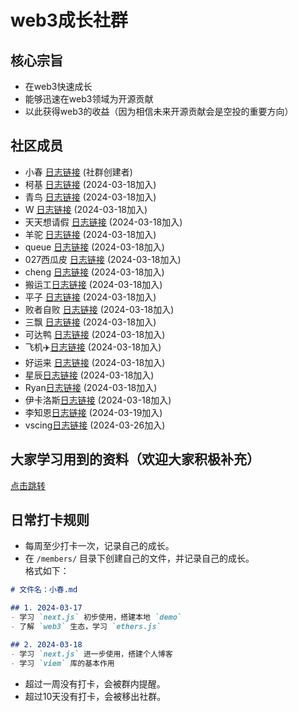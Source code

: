 # web3成长社群

## 核心宗旨

- 在web3快速成长
- 能够迅速在web3领域为开源贡献
- 以此获得web3的收益（因为相信未来开源贡献会是空投的重要方向）

## 社区成员

- 小春 [日志链接](./members/zhangshichun.md) (社群创建者)
- 柯基 [日志链接](./members/xuchuguo.md) (2024-03-18加入)
- 青鸟 [日志链接](./members/midsummer-j.md) (2024-03-18加入)
- W [日志链接](./members/Wykzz.md) (2024-03-18加入)
- 天天想请假 [日志链接](./members/dongwei-980923.md) (2024-03-18加入)
- 羊驼 [日志链接](./members/haoyang.md) (2024-03-18加入)
- queue [日志链接](./members/can-chen.md) (2024-03-18加入)
- 027西瓜皮 [日志链接](./members/027xiguapi.md) (2024-03-18加入)
- cheng [日志链接](./members/chennng.md) (2024-03-18加入)
- 搬运工[日志链接](./members/maweix663.md) (2024-03-18加入)
- 平子 [日志链接](./members/liaoxiping.md) (2024-03-18加入)
- 败者自败 [日志链接](./members/BaiZheZiBai.md) (2024-03-18加入)
- 三飘 [日志链接](./members/Fuphoenixes.md) (2024-03-18加入)
- 可达鸭 [日志链接](./members/ssh1319126601.md) (2024-03-18加入)
- 飞机✈️[日志链接](./members/Edward1020.md) (2024-03-18加入)
- 好运来 [日志链接](./members/huangquanya.md) (2024-03-18加入)
- 星辰[日志链接](./members/xingchen-666.md) (2024-03-18加入)
- Ryan[日志链接](./members/TySakae.md) (2024-03-18加入)
- 伊卡洛斯[日志链接](./members/1466364064.md) (2024-03-18加入)
- 李知恩[日志链接](./members/minturechan96.md) (2024-03-19加入)
- vscing[日志链接](./members/vscing.md) (2024-03-26加入)

## 大家学习用到的资料（欢迎大家积极补充）

[点击跳转](./materials/README.md)

## 日常打卡规则

- 每周至少打卡一次，记录自己的成长。
- 在 `/members/` 目录下创建自己的文件，并记录自己的成长。  
格式如下：

```md
# 文件名：小春.md

## 1. 2024-03-17
- 学习 `next.js` 初步使用，搭建本地 `demo`
- 了解 `web3` 生态，学习 `ethers.js`

## 2. 2024-03-18
- 学习 `next.js` 进一步使用，搭建个人博客
- 学习 `viem` 库的基本作用
```

- 超过一周没有打卡，会被群内提醒。
- 超过10天没有打卡，会被移出社群。
